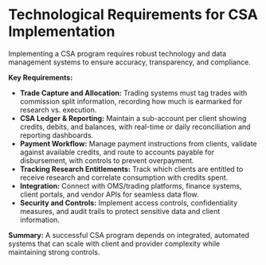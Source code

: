 # Technological Requirements for CSA Implementation

Implementing a CSA program requires robust technology and data management systems to ensure accuracy, transparency, and compliance.

**Key Requirements:**
- **Trade Capture and Allocation:** Trading systems must tag trades with commission split information, recording how much is earmarked for research vs. execution.
- **CSA Ledger & Reporting:** Maintain a sub-account per client showing credits, debits, and balances, with real-time or daily reconciliation and reporting dashboards.
- **Payment Workflow:** Manage payment instructions from clients, validate against available credits, and route to accounts payable for disbursement, with controls to prevent overpayment.
- **Tracking Research Entitlements:** Track which clients are entitled to receive research and correlate consumption with credits spent.
- **Integration:** Connect with OMS/trading platforms, finance systems, client portals, and vendor APIs for seamless data flow.
- **Security and Controls:** Implement access controls, confidentiality measures, and audit trails to protect sensitive data and client information.

**Summary:**
A successful CSA program depends on integrated, automated systems that can scale with client and provider complexity while maintaining strong controls. 